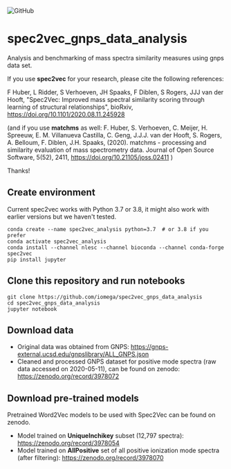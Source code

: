 ![GitHub](https://img.shields.io/github/license/iomega/spec2vec_gnps_data_analysis)
# spec2vec_gnps_data_analysis
Analysis and benchmarking of mass spectra similarity measures using gnps data set.

If you use **spec2vec** for your research, please cite the following references:

F Huber, L Ridder, S Verhoeven, JH Spaaks, F Diblen, S Rogers, JJJ van der Hooft, "Spec2Vec: Improved mass spectral similarity scoring through learning of structural relationships", bioRxiv, https://doi.org/10.1101/2020.08.11.245928 

(and if you use **matchms** as well:
F. Huber, S. Verhoeven, C. Meijer, H. Spreeuw, E. M. Villanueva Castilla, C. Geng, J.J.J. van der Hooft, S. Rogers, A. Belloum, F. Diblen, J.H. Spaaks, (2020). matchms - processing and similarity evaluation of mass spectrometry data. Journal of Open Source Software, 5(52), 2411, https://doi.org/10.21105/joss.02411 )

Thanks!

## Create environment
Current spec2vec works with Python 3.7 or 3.8, it might also work with earlier versions but we haven't tested.
```
conda create --name spec2vec_analysis python=3.7  # or 3.8 if you prefer
conda activate spec2vec_analysis
conda install --channel nlesc --channel bioconda --channel conda-forge spec2vec
pip install jupyter
```

## Clone this repository and run notebooks
```
git clone https://github.com/iomega/spec2vec_gnps_data_analysis
cd spec2vec_gnps_data_analysis
jupyter notebook
```

## Download data
- Original data was obtained from GNPS: https://gnps-external.ucsd.edu/gnpslibrary/ALL_GNPS.json
- Cleaned and processed GNPS dataset for positive mode spectra (raw data accessed on 2020-05-11), can be found on zenodo: https://zenodo.org/record/3978072

## Download pre-trained models
Pretrained Word2Vec models to be used with Spec2Vec can be found on zenodo.
- Model trained on __UniqueInchikey__ subset (12,797 spectra): https://zenodo.org/record/3978054
- Model trained on __AllPositive__ set of all positive ionization mode spectra (after filtering): https://zenodo.org/record/3978070
